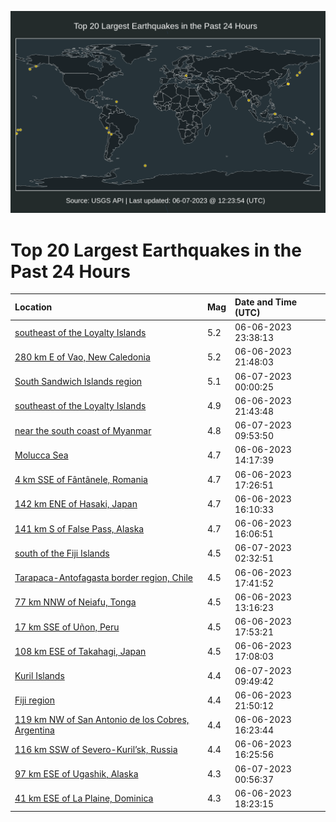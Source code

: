 ![Map](./map.png)

# Top 20 Largest Earthquakes in the Past 24 Hours

| Location | Mag | Date and Time (UTC) |
|:---|:---|:---|
| [southeast of the Loyalty Islands](https://earthquake.usgs.gov/earthquakes/eventpage/us7000k6rg) | 5.2 | 06-06-2023 23:38:13 |
| [280 km E of Vao, New Caledonia](https://earthquake.usgs.gov/earthquakes/eventpage/us7000k6qq) | 5.2 | 06-06-2023 21:48:03 |
| [South Sandwich Islands region](https://earthquake.usgs.gov/earthquakes/eventpage/us7000k6rl) | 5.1 | 06-07-2023 00:00:25 |
| [southeast of the Loyalty Islands](https://earthquake.usgs.gov/earthquakes/eventpage/usd000jtzp) | 4.9 | 06-06-2023 21:43:48 |
| [near the south coast of Myanmar](https://earthquake.usgs.gov/earthquakes/eventpage/us7000k6tu) | 4.8 | 06-07-2023 09:53:50 |
| [Molucca Sea](https://earthquake.usgs.gov/earthquakes/eventpage/us7000k6m9) | 4.7 | 06-06-2023 14:17:39 |
| [4 km SSE of Fântânele, Romania](https://earthquake.usgs.gov/earthquakes/eventpage/us7000k6nx) | 4.7 | 06-06-2023 17:26:51 |
| [142 km ENE of Hasaki, Japan](https://earthquake.usgs.gov/earthquakes/eventpage/us7000k6nh) | 4.7 | 06-06-2023 16:10:33 |
| [141 km S of False Pass, Alaska](https://earthquake.usgs.gov/earthquakes/eventpage/us7000k6n9) | 4.7 | 06-06-2023 16:06:51 |
| [south of the Fiji Islands](https://earthquake.usgs.gov/earthquakes/eventpage/us7000k6s7) | 4.5 | 06-07-2023 02:32:51 |
| [Tarapaca-Antofagasta border region, Chile](https://earthquake.usgs.gov/earthquakes/eventpage/us7000k6nz) | 4.5 | 06-06-2023 17:41:52 |
| [77 km NNW of Neiafu, Tonga](https://earthquake.usgs.gov/earthquakes/eventpage/us7000k6m2) | 4.5 | 06-06-2023 13:16:23 |
| [17 km SSE of Uñon, Peru](https://earthquake.usgs.gov/earthquakes/eventpage/us7000k6p0) | 4.5 | 06-06-2023 17:53:21 |
| [108 km ESE of Takahagi, Japan](https://earthquake.usgs.gov/earthquakes/eventpage/us7000k6nv) | 4.5 | 06-06-2023 17:08:03 |
| [Kuril Islands](https://earthquake.usgs.gov/earthquakes/eventpage/us7000k6tq) | 4.4 | 06-07-2023 09:49:42 |
| [Fiji region](https://earthquake.usgs.gov/earthquakes/eventpage/us7000k6qt) | 4.4 | 06-06-2023 21:50:12 |
| [119 km NW of San Antonio de los Cobres, Argentina](https://earthquake.usgs.gov/earthquakes/eventpage/us7000k6ni) | 4.4 | 06-06-2023 16:23:44 |
| [116 km SSW of Severo-Kuril’sk, Russia](https://earthquake.usgs.gov/earthquakes/eventpage/us7000k6nk) | 4.4 | 06-06-2023 16:25:56 |
| [97 km ESE of Ugashik, Alaska](https://earthquake.usgs.gov/earthquakes/eventpage/ak02379b8wum) | 4.3 | 06-07-2023 00:56:37 |
| [41 km ESE of La Plaine, Dominica](https://earthquake.usgs.gov/earthquakes/eventpage/us7000k6pa) | 4.3 | 06-06-2023 18:23:15 |
